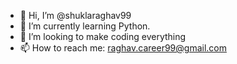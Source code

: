 - 👋 Hi, I’m @shuklaraghav99
- 🌱 I’m currently learning Python.
- 💞️ I’m looking to make coding everything 
- 📫 How to reach me: raghav.career99@gmail.com

<!---
shuklaraghav99/shuklaraghav99 is a ✨ special ✨ repository because its `README.md` (this file) appears on your GitHub profile.
You can click the Preview link to take a look at your changes.
--->
